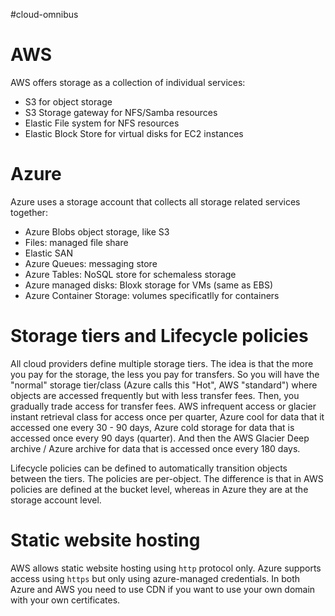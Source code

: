 #cloud-omnibus 
# AWS
AWS offers storage as a collection of individual services:
- S3 for object storage
- S3 Storage gateway for NFS/Samba resources
- Elastic File system for NFS resources
- Elastic Block Store for virtual disks for EC2 instances

# Azure
Azure uses a storage account that collects all storage related services together:
- Azure Blobs object storage, like S3
- Files: managed file share
- Elastic SAN
- Azure Queues: messaging store
- Azure Tables: NoSQL store for schemaless storage
- Azure managed disks: Bloxk storage for VMs (same as EBS)
- Azure Container Storage: volumes specificatlly for containers

# Storage tiers and Lifecycle policies
All cloud providers define multiple storage tiers. The idea is that the more you pay for the storage, the less you pay for transfers. So you will have the "normal" storage tier/class (Azure calls this "Hot", AWS "standard") where objects are accessed frequently but with less transfer fees.
Then, you gradually trade access for transfer fees. AWS infrequent access or glacier instant retrieval class for access once per quarter, Azure cool for data that it accessed one every 30 - 90 days, Azure cold storage for data that is accessed once every 90 days (quarter). And then the AWS Glacier Deep archive / Azure archive for data that is accessed once every 180 days.

Lifecycle policies can be defined to automatically transition objects between the tiers. The policies are per-object. The difference is that in AWS policies are defined at the bucket level, whereas in Azure they are at the storage account level.

# Static website hosting
AWS allows static website hosting using `http` protocol only. Azure supports access using `https` but only using azure-managed credentials. In both Azure and AWS you need to use CDN if you want to use your own domain with your own certificates.